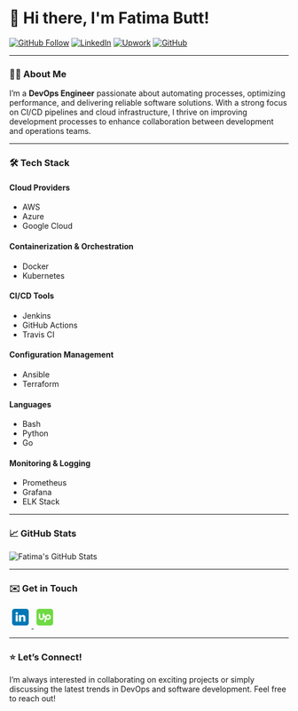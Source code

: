 # 👋 Hi there, I'm Fatima Butt!

[![GitHub Follow](https://img.shields.io/github/followers/fatimabutt1899?style=social)](https://github.com/fatimabutt1899)
[![LinkedIn](https://img.shields.io/badge/LinkedIn-Fatima_Butt-blue?style=flat-square&logo=linkedin)](https://www.linkedin.com/in/fatimabutt/)
[![Upwork](https://img.shields.io/badge/Upwork-Fatima_Butt-orange?style=flat-square&logo=upwork)](https://www.upwork.com/freelancers/~011fd3a9ae7016e036?mp_source=share)
[![GitHub](https://img.shields.io/badge/GitHub-Fatima_Butt-black?style=flat-square&logo=github)](https://github.com/fatimabutt1899)

---

### 👨‍💻 About Me
I’m a **DevOps Engineer** passionate about automating processes, optimizing performance, and delivering reliable software solutions. With a strong focus on CI/CD pipelines and cloud infrastructure, I thrive on improving development processes to enhance collaboration between development and operations teams.

---

### 🛠️ Tech Stack
#### Cloud Providers
- AWS
- Azure
- Google Cloud

#### Containerization & Orchestration
- Docker
- Kubernetes

#### CI/CD Tools
- Jenkins
- GitHub Actions
- Travis CI

#### Configuration Management
- Ansible
- Terraform

#### Languages
- Bash
- Python
- Go

#### Monitoring & Logging
- Prometheus
- Grafana
- ELK Stack

---


### 📈 GitHub Stats
![Fatima's GitHub Stats](https://github-readme-stats.vercel.app/api?username=fatimabutt1899&show_icons=true&hide_title=true&count_private=true&theme=radical)

---

### ✉️ Get in Touch

<a href="https://www.linkedin.com/in/fatimabutt11899/" rel="nofollow">
    <img src="https://github.com/fatimabutt1899/fatimabutt1899/blob/main/Content/linkedin.svg" style="width: 30px; margin: 5px;">
</a>
<a href="https://www.upwork.com/freelancers/~011fd3a9ae7016e036?mp_source=share" rel="nofollow">
    <img src="https://github.com/fatimabutt1899/fatimabutt1899/blob/main/Content/upwork.svg" style="width: 30px; margin: 5px;">
</a>

---

### ⭐️ Let’s Connect!
I’m always interested in collaborating on exciting projects or simply discussing the latest trends in DevOps and software development. Feel free to reach out!
